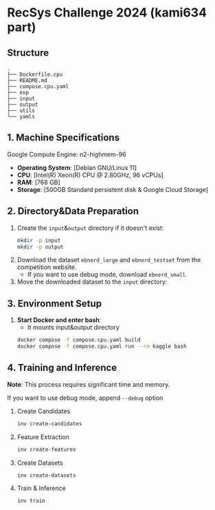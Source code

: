 # RecSys Challenge 2024 (kami634 part)

## Structure
```text
.
├── Dockerfile.cpu
├── README.md
├── compose.cpu.yaml
├── exp
├── input
├── output
├── utils
└── yamls
```

## 1. Machine Specifications
Google Compute Engine: n2-highmem-96
- **Operating System**: [Debian GNU/Linux 11]
- **CPU**: [Intel(R) Xeon(R) CPU @ 2.80GHz, 96 vCPUs]
- **RAM**: [768 GB]
- **Storage**: [500GB Standard persistent disk & Google Cloud Storage] 


## 2. Directory&Data Preparation
1. Create the `input`&`output` directory if it doesn't exist:
    ```bash
    mkdir -p input
    mkdir -p output
    ```
2. Download the dataset `ebnerd_large` and `ebnerd_testset` from the competition website.
    - If you want to use debug mode, download `ebnerd_small`.
3. Move the downloaded dataset to the `input` directory:


## 3. Environment Setup
1. **Start Docker and enter bash**:
    - It mounts input&output directory
    ```sh
    docker compose -f compose.cpu.yaml build
    docker compose -f compose.cpu.yaml run --rm kaggle bash 
    ```

## 4. Training and Inference
**Note**: This process requires significant time and memory.

If you want to use debug mode, append `--debug` option

1. Create Candidates
    ```sh
    inv create-candidates
    ```

2. Feature Extraction
    ```sh
    inv create-features
    ```

3. Create Datasets
    ```sh
    inv create-datasets
    ```

4. Train & Inference
    ```sh
    inv train
    ```
